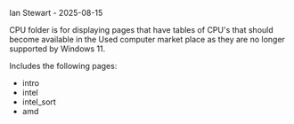 Ian Stewart - 2025-08-15

CPU folder is for displaying pages that have tables of CPU's that should become available in the Used computer market place as they are no longer supported by Windows 11. 

Includes the following pages:
* intro
* intel
* intel_sort
* amd

